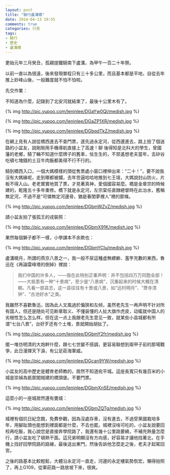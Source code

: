 ```yaml
---
layout: post
title: "騎行盧溝橋"
date: 2014-04-13 19:55
comments: true
categories: 行見
tags:
- 騎行
- 歷史
- 盧溝橋
---
```


更始元年三月癸丑，孤親提鐵騎南下盧溝，為甲午一百二十年祭。

以前一直以為很遠，後來發現單程只有三十多公里，而且基本都是平地，自從去年推上妙峰山後，一般難度就不怕不怕啦。

先交作業：

不知道為什麼，記錄到了北安河就結束了，最後十公里木有了。

{% img http://pic.yupoo.com/leninlee/DGaYw0Qi/medish.jpg %}

{% img http://pic.yupoo.com/leninlee/DGaZP1XR/medish.jpg %}

{% img http://pic.yupoo.com/leninlee/DGbqdTkZ/medish.jpg %}

在網上見有人說從橋西進去不查門票，遂先過永定河，從西邊進去，路上撿了個迷路的小盆友，說剛剛用手機導航直接上了高速！聊 後得知是北科大的學生，曾國藩的老鄉，騎了輛不知道什麼牌子的舊車，怯生生的，不禁遙想老夫當年，去矽谷吃頓七塊錢的土豆牛肉飯都美得不行不行的。

騎到橋西入口，一個大媽模樣的頭從售票處小窗口裡伸出來：“二十！”，要不說我沒有大媽緣呢，走到哪都被攔，去年苦逼哈哈地推到七王墳，大媽說封山防火，片板不得入山。老老實實地買了票，才見著真神，愛個國容易麼。橋是金章宗的時候建的，乾隆五十多年重修。橋下就是永定河，左宗棠任直隸總督時在此治水，舊稱無定河，不過不是“可憐無定河邊骨，猶是春閨夢裡人”裡的那條。

{% img http://pic.yupoo.com/leninlee/DGbmWZvZ/medish.jpg %}

請小盆友拍了張孤王的戎裝照：

{% img http://pic.yupoo.com/leninlee/DGbmX91K/medish.jpg %}

果然每個獅子都不一樣，小學課本不余欺也：

{% img http://pic.yupoo.com/leninlee/DGbmYClu/medish.jpg %}

盧溝曉月，所謂的燕京八景之一，我一般不尿這種虛無縹緲、濫竽充數的東西，魯迅在《再論雷峰塔的倒掉》裡說：

>我们中国的许多人，——我在此特别正重声明：并不包括四万万同胞全部！——大抵患有一种“十景病”，至少是“八景病”，沉重起来的时候大概在清朝。凡看一部县志，这一县往往有十景或八景，如“远村明月”、“萧寺清钟”、“古池好水”之类。

我雖然不喜歡魯迅，因為此人文風過於惼狭和左倾，虽然老先生一再声明不针对所有国人，但还是随处可见断章取义、不懂装懂的人扯大旗作虎皮，动辄就中国人的劣根性怎么怎么样。但在这一点上我跟老先生意见一致，就某些小县城都有所谓“七台八景”，台好歹还有个土堆，景就開始胡扯了。

{% img http://pic.yupoo.com/leninlee/DGbmY2fr/medish.jpg %}

擺一堆仿明清的大炮幹什麼，跟七七世變不搭調，更容易聯想到兩甲子前的那場戰爭，此日漫揮天下淚，有公足莊海軍威。

{% img http://pic.yupoo.com/leninlee/DGcan9YW/medish.jpg %}

小盆友的高中歷史是體育老師教的，居然不知道宛平城。這座長寬只有幾百米的小城是崇禎為抵禦闖賊建的橋頭堡。不要門票。

{% img http://pic.yupoo.com/leninlee/DGbmXnSE/medish.jpg %}

這麼小的一座城居然還有甕城：

{% img http://pic.yupoo.com/leninlee/DGbmZQTg/medish.jpg %}

城裡有個抗日紀念館，免費參觀，因為沒處存車，沒有進去，不過受黨國栽培多年，用腳趾頭也能想到裡面都是什麼，不去也罷。城裡沒啥可吃的，小盆友說要回校再吃飯，我心說您是直接奔學院路了，我還有幾十公里路要繞，不補充熱量怎麼行，請小盆友吃了頓熱干面。這兄弟明顯沒有方向感，好容易才讓他找著北，在手機上找好回學院路的路線，最後送出東門，然後告訴他怎麼走之後，老夫才起駕回宮。

之後的路基本比較輕鬆，大體沿永定河一直走，河邊的永定樓氣勢恢宏，懶得拍照了，再上G109，從軍莊路一路放坡下來，很爽。
